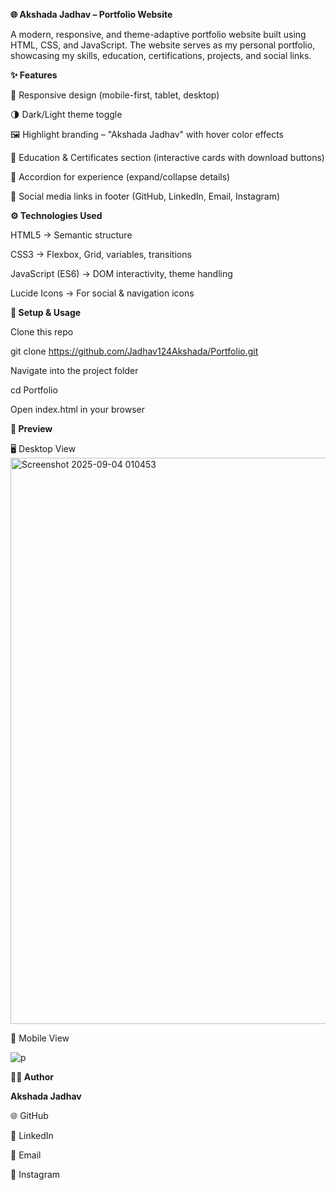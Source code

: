 **🌐 Akshada Jadhav – Portfolio Website**

A modern, responsive, and theme-adaptive portfolio website built using HTML, CSS, and JavaScript.
The website serves as my personal portfolio, showcasing my skills, education, certifications, projects, and social links.

**✨ Features**

🎨 Responsive design (mobile-first, tablet, desktop)

🌗 Dark/Light theme toggle

🖼️ Highlight branding – "Akshada Jadhav" with hover color effects

📑 Education & Certificates section (interactive cards with download buttons)

📜 Accordion for experience (expand/collapse details)

🔗 Social media links in footer (GitHub, LinkedIn, Email, Instagram)

**⚙️ Technologies Used**

HTML5 → Semantic structure

CSS3 → Flexbox, Grid, variables, transitions

JavaScript (ES6) → DOM interactivity, theme handling

Lucide Icons → For social & navigation icons

**🚀 Setup & Usage**

Clone this repo

git clone https://github.com/Jadhav124Akshada/Portfolio.git


Navigate into the project folder

cd Portfolio


Open index.html in your browser

**📸 Preview**

🖥️ Desktop View
<img width="1899" height="906" alt="Screenshot 2025-09-04 010453" src="https://github.com/user-attachments/assets/01793d00-c329-4319-b33b-95ede6866bd2" />

📱 Mobile View

![p](https://github.com/user-attachments/assets/3f837df6-6ea2-4417-941a-c87777596615)



**👩‍💻 Author**

**Akshada Jadhav**

🌐 GitHub

💼 LinkedIn

📧 Email

📸 Instagram
